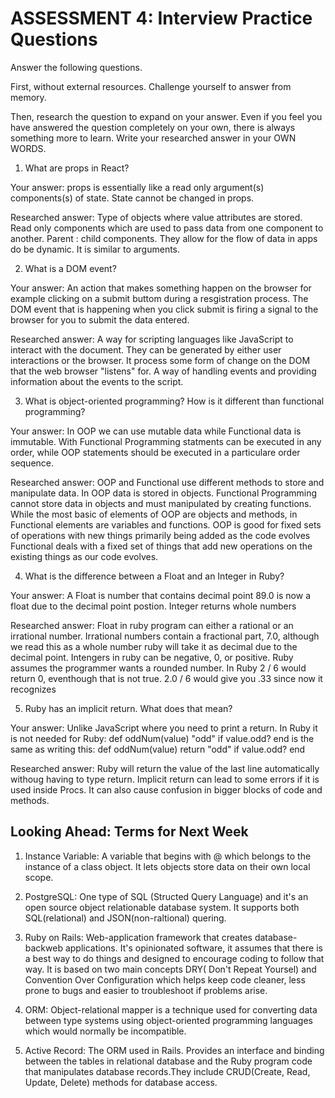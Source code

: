 # ASSESSMENT 4: Interview Practice Questions
Answer the following questions.

First, without external resources. Challenge yourself to answer from memory.

Then, research the question to expand on your answer. Even if you feel you have answered the question completely on your own, there is always something more to learn. Write your researched answer in your OWN WORDS.  

1. What are props in React?

  Your answer: props is essentially like a read only argument(s) components(s) of state. State cannot be changed in props.

  Researched answer: Type of objects where value attributes are stored. Read only components which are used to pass data from one component to another. Parent : child components. They allow for the flow of data in apps do be dynamic. It is similar to arguments.



2. What is a DOM event?

  Your answer: An action that makes something happen on the browser for example clicking on a submit buttom during a resgistration process. The DOM event that is happening when you click submit is firing a signal to the browser for you to submit the data entered. 

  Researched answer: A way for scripting languages like JavaScript to interact with the document. They can be generated by either user interactions or the browser. It process some form of change on the DOM that the web browser "listens" for. A way of handling events and providing information about the events to the script. 



3. What is object-oriented programming? How is it different than functional programming?

  Your answer: In OOP we can use mutable data while Functional data is immutable. With Functional Programming statments can be executed in any order, while OOP statements should be executed in a particulare order sequence. 

  Researched answer: OOP and Functional use different methods to store and manipulate data. In OOP data is stored in objects. Functional Programming cannot store data in objects and must manipulated by creating functions. While the most basic of elements of OOP are objects and methods, in Functional elements are variables and functions. OOP is good for fixed sets of operations with new things primarily being added as the code evolves Functional deals with a fixed set of things that add new operations on the existing things as our code evolves.  



4. What is the difference between a Float and an Integer in Ruby?

  Your answer: A Float is number that contains decimal point 89.0 is now a float due to the decimal point postion. Integer returns whole numbers 

  Researched answer: Float in ruby program can either a rational or an irrational number. Irrational numbers contain a fractional part, 7.0, although we read this as a whole number ruby will take it as decimal due to the decimal point. Intengers in ruby can be negative, 0, or positive. Ruby assumes the programmer wants a rounded number. In Ruby 2 / 6 would return 0, eventhough that is not true. 2.0 / 6 would give you .33 since now it recognizes 



5. Ruby has an implicit return. What does that mean?

  Your answer: Unlike JavaScript where you need to print a return. In Ruby it is not needed for Ruby:
  def oddNum(value)
    "odd" if value.odd?
  end 
  is the same as writing this:
  def oddNum(value)
    return "odd" if value.odd?
  end 

 Researched answer: Ruby will return the value of the last line automatically withoug having to type return. Implicit return can lead to some errors if it is used inside Procs. It can also cause confusion in bigger blocks of code and methods. 

## Looking Ahead: Terms for Next Week

1. Instance Variable: A variable that begins with @ which belongs to the instance of a class object. It lets objects store data on their own local scope. 

2. PostgreSQL: One type of SQL (Structed Query Language) and it's an open source object relationable database system. It supports both SQL(relational) and JSON(non-raltional) quering.

3. Ruby on Rails: Web-application framework that creates database-backweb applications. It's opinionated software, it assumes that there is a best way to do things and designed to encourage coding to follow that way. It is based on two main concepts DRY( Don't Repeat Yoursel) and Convention Over Configuration which helps keep code cleaner, less prone to bugs and easier to troubleshoot if problems arise. 

4. ORM: Object-relational mapper is a technique used for converting data between type systems using object-oriented programming languages which would normally be incompatible.

5. Active Record: The ORM used in Rails. Provides an interface and binding between the tables in relational database and the Ruby program code that manipulates database records.They include CRUD(Create, Read, Update, Delete) methods for database access.
